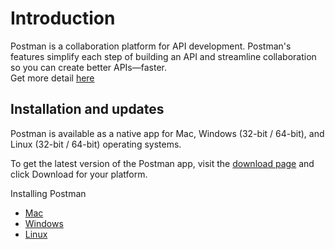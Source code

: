 # Introduction

Postman is a collaboration platform for API development. Postman's features simplify each step of building an API and streamline collaboration so you can create better APIs—faster.  
Get more detail [here](https://learning.postman.com/docs/postman/launching-postman/introduction/)

## Installation and updates

Postman is available as a native app for Mac, Windows (32-bit / 64-bit), and Linux (32-bit / 64-bit) operating systems.

To get the latest version of the Postman app, visit the [download page](https://www.postman.com/downloads/) and click Download for your platform.

Installing Postman

- [Mac](https://learning.postman.com/docs/postman/launching-postman/installation-and-updates/#installing-postman-on-mac)
- [Windows](https://learning.postman.com/docs/postman/launching-postman/installation-and-updates/#installing-postman-on-windows)
- [Linux](https://learning.postman.com/docs/postman/launching-postman/installation-and-updates/#installing-postman-on-linux)
